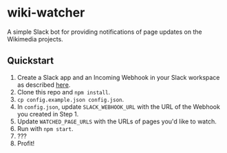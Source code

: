 # wiki-watcher

A simple Slack bot for providing notifications of page updates on the Wikimedia projects.

## Quickstart

1. Create a Slack app and an Incoming Webhook in your Slack workspace as described [here](https://api.slack.com/messaging/webhooks).
1. Clone this repo and `npm install`.
1. `cp config.example.json config.json`.
1. In `config.json`, update `SLACK_WEBHOOK_URL` with the URL of the Webhook you created in Step 1.
1. Update `WATCHED_PAGE_URLS` with the URLs of pages you'd like to watch.
1. Run with `npm start`.
1. ???
1. Profit!